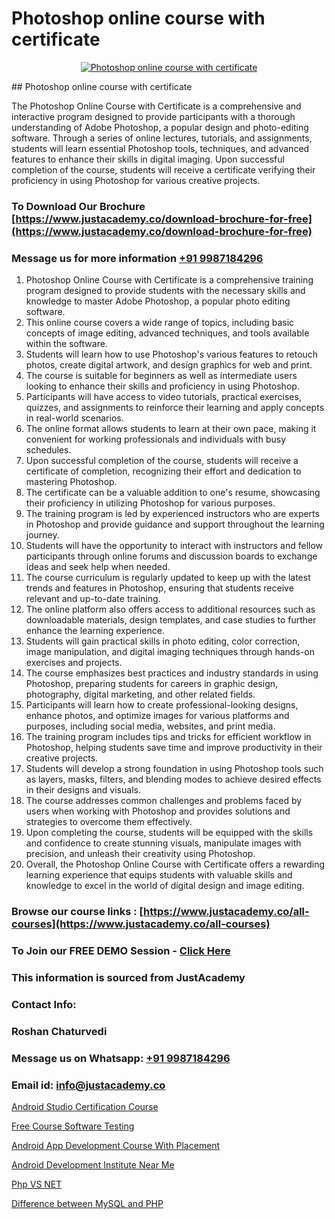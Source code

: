# Photoshop online course with certificate

<p align="center">
  <a href="https://justacademy.co/all-courses">
    <img src="https://i.ibb.co/P5KtSQ2/ui-ux.png" alt="Photoshop online course with certificate">
  </a>
</p>
## Photoshop online course with certificate

The Photoshop Online Course with Certificate is a comprehensive and interactive program designed to provide participants with a thorough understanding of Adobe Photoshop, a popular design and photo-editing software. Through a series of online lectures, tutorials, and assignments, students will learn essential Photoshop tools, techniques, and advanced features to enhance their skills in digital imaging. Upon successful completion of the course, students will receive a certificate verifying their proficiency in using Photoshop for various creative projects.
### To Download Our Brochure [https://www.justacademy.co/download-brochure-for-free](https://www.justacademy.co/download-brochure-for-free)
### Message us for more information [+91 9987184296](https://api.whatsapp.com/send?phone=919987184296)
1) Photoshop Online Course with Certificate is a comprehensive training program designed to provide students with the necessary skills and knowledge to master Adobe Photoshop, a popular photo editing software.
2) This online course covers a wide range of topics, including basic concepts of image editing, advanced techniques, and tools available within the software.
3) Students will learn how to use Photoshop's various features to retouch photos, create digital artwork, and design graphics for web and print.
4) The course is suitable for beginners as well as intermediate users looking to enhance their skills and proficiency in using Photoshop.
5) Participants will have access to video tutorials, practical exercises, quizzes, and assignments to reinforce their learning and apply concepts in real-world scenarios.
6) The online format allows students to learn at their own pace, making it convenient for working professionals and individuals with busy schedules.
7) Upon successful completion of the course, students will receive a certificate of completion, recognizing their effort and dedication to mastering Photoshop.
8) The certificate can be a valuable addition to one's resume, showcasing their proficiency in utilizing Photoshop for various purposes.
9) The training program is led by experienced instructors who are experts in Photoshop and provide guidance and support throughout the learning journey.
10) Students will have the opportunity to interact with instructors and fellow participants through online forums and discussion boards to exchange ideas and seek help when needed.
11) The course curriculum is regularly updated to keep up with the latest trends and features in Photoshop, ensuring that students receive relevant and up-to-date training.
12) The online platform also offers access to additional resources such as downloadable materials, design templates, and case studies to further enhance the learning experience.
13) Students will gain practical skills in photo editing, color correction, image manipulation, and digital imaging techniques through hands-on exercises and projects.
14) The course emphasizes best practices and industry standards in using Photoshop, preparing students for careers in graphic design, photography, digital marketing, and other related fields.
15) Participants will learn how to create professional-looking designs, enhance photos, and optimize images for various platforms and purposes, including social media, websites, and print media.
16) The training program includes tips and tricks for efficient workflow in Photoshop, helping students save time and improve productivity in their creative projects.
17) Students will develop a strong foundation in using Photoshop tools such as layers, masks, filters, and blending modes to achieve desired effects in their designs and visuals.
18) The course addresses common challenges and problems faced by users when working with Photoshop and provides solutions and strategies to overcome them effectively.
19) Upon completing the course, students will be equipped with the skills and confidence to create stunning visuals, manipulate images with precision, and unleash their creativity using Photoshop.
20) Overall, the Photoshop Online Course with Certificate offers a rewarding learning experience that equips students with valuable skills and knowledge to excel in the world of digital design and image editing.

### Browse our course links : [https://www.justacademy.co/all-courses](https://www.justacademy.co/all-courses) 
### To Join our FREE DEMO Session - [Click Here](https://www.justacademy.co/register-for-course-demo)


### This information is sourced from JustAcademy
### Contact Info:
### Roshan Chaturvedi
### Message us on Whatsapp: [+91 9987184296](https://api.whatsapp.com/send?phone=919987184296)
### Email id: [info@justacademy.co](mailto:info@justacademy.co)
                
[Android Studio Certification Course](https://www.linkedin.com/pulse/android-studio-certification-course-justacademy-beangaluru-uaw8f/)

[Free Course Software Testing](https://www.linkedin.com/pulse/free-course-software-testing-justacademy-kolkata-3gw5e?trackingId=LxBuHNKtJ3qe4dDye3rPsA%3D%3D&lipi=urn%3Ali%3Apage%3Ad_flagship3_company_admin%3Bar0CqYRcTQWcPsZzz1T%2BLw%3D%3D)

[Android App Development Course With Placement](https://medium.com/@namusn/android-app-development-course-with-placement-8d25c233c946)

[Android Development Institute Near Me](https://medium.com/@prempja40/android-development-institute-near-me-22e82dbe3952)

[Php VS NET](https://justacademyin.github.io/justacademy/php-vs-net)

[Difference between MySQL and PHP](https://justacademyin.github.io/justacademy/difference-between-mysql-and-php)

